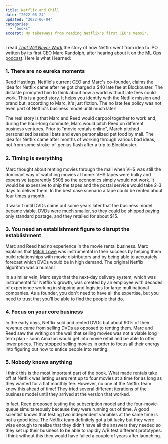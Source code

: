 ```yaml
---
title: Netflix and Chill
date: "2022-06-24"
updated: "2022-06-04"
categories:
  - "books"
excerpt: My takeaways from reading Netflix's first CEO's memoir.
---
```


I read [*That Will Never Work*](https://www.goodreads.com/en/book/show/44428950-that-will-never-work),the story of how Netflix went from idea to IPO written by its first CEO Marc Randolph, after hearing about it on the [ML Ops podcast](https://podcasts.apple.com/il/podcast/huggingface-cto-julien-chaumond-on-large-models-in/id1565390757?i=1000527770905_). Here is what I learned:

### 1. There are no eureka moments
Reed Hastings, Netflix's current CEO and Marc's co-founder, claims the idea for Netflix came after he got charged a $40 late fee at Blockbuster. The distaste prompted him to think about how a world without late fees could work. This is a good story. It helps you identify with the Netflix mission and brand but, according to Marc, it's just fiction. The no late fee policy was not even part of Netflix's business model until much later! 

The real story is that Marc and Reed would carpool together to work and, during the hour-long commute, Marc would pitch Reed on different business ventures. Prior to "movie rentals online", March pitched personalized baseball bats and even personalized pet food by mail. The idea for Netflix came after months of working through various bad ideas, not from some stroke-of-genius flash after a trip to Blockbuster.

### 2. Timing is everything
Marc thought about renting movies through the mail when VHS was still the dominant way of watching movies at home. VHS tapes were bulky and expensive (apparently $50!) so the economics simply would not work. It would be expensive to ship the tapes and the postal service would take 2-3 days to deliver them. In the best case scenario a tape could be rented about four times a month.

It wasn't until DVDs came out some years later that the business model became viable. DVDs were much smaller, so they could be shipped paying only standard postage, and they retailed for about $15.

### 3. You need an establishment figure to disrupt the establishment
Marc and Reed had no experience in the movie rental business. Marc explains that [Mitch Lowe](https://en.wikipedia.org/wiki/Mitch_Lowe) was instrumental in their success by helping them build relationships with movie distributors and by being able to accurately forecast which DVDs would be in high demand. The original Netflix algorithm was a human! 

In a similar vein, Marc says that the next-day delivery system, which was instrumental for Netflix's growth, was created by an employee with decades of experience working in shipping and logistics for large multinational companies. As a founder, you don't need to have all the expertise, but you need to trust that you'll be able to find the people that do.

### 4. Focus on your core business
In the early days, Netflix sold and rented DVDs but about 90% of their revenue came from selling DVDs as opposed to renting them. Marc and Reed saw the writing on the wall that selling movies was not a viable long term plan - soon Amazon would get into movie retail and be able to offer lower prices. They stopped selling movies in order to focus all their energy into figuring out how to entice people into renting.

### 5. Nobody knows anything
I think this is the most important part of the book. What made rentals take off at Netflix was letting users rent up to four movies at a time for as long as they wanted for a flat monthly fee. However, no one at the Netflix team knew this ahead of time! They tried several different iterations of the business model until they arrived at the version that worked. 

In fact, Reed proposed testing the subscription model and the four-movie-queue simultaneously because they were running out of time. A good scientist knows that testing two independent variables at the same time is not a good idea. The Netflix team definitely got a bit lucky but they were wise enough to realize that they didn't have all the answers they needed so they set up their business to be able to rapidly A/B test different prototypes. I think without this they would have failed a couple of years after launching.